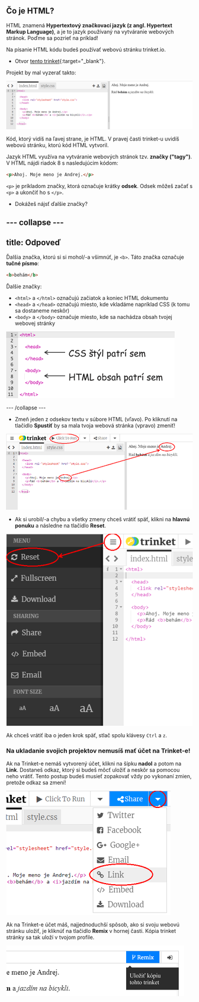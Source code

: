 ## Čo je HTML?

HTML znamená **Hypertextový značkovací jazyk (z angl. Hypertext Markup Language)**, a je to jazyk používaný na vytváranie webových stránok. Poďme sa pozrieť na príklad!

Na písanie HTML kódu budeš používať webovú stránku trinket.io.

+ Otvor [tento trinket](https://trinket.io/html/494eb7728f){:target="_blank"}.

Projekt by mal vyzerať takto:

![snímka obrazovky](images/birthday-starter.png)

Kód, ktorý vidíš na ľavej strane, je HTML. V pravej časti trinket-u uvidíš webovú stránku, ktorú kód HTML vytvoril.

Jazyk HTML využíva na vytváranie webových stránok tzv. **značky ("tagy")**. V HTML nájdi riadok 8 s nasledujúcim kódom:

```html
<p>Ahoj. Moje meno je Andrej.</p>
```

`<p>` je príkladom značky, ktorá označuje krátky **odsek**. Odsek môžeš začať s `<p>` a ukončiť ho s `</p>`.

+ Dokážeš nájsť ďalšie značky?

--- collapse ---
---
title: Odpoveď
---

Ďalšia značka, ktorú si si mohol/-a všimnúť, je `<b>`. Táto značka označuje **tučné písmo**:

```html
<b>behám</b>
```

Ďalšie značky:

+ `<html>` a `</html>` označujú začiatok a koniec HTML dokumentu
+ `<head>` a `</head>` označujú miesto, kde vkladáme napríklad CSS (k tomu sa dostaneme neskôr)
+ `<body>` a `</body>` označuje miesto, kde sa nachádza obsah tvojej webovej stránky

![snímka obrazovky](images/birthday-head-body.png)

--- /collapse ---

+ Zmeň jeden z odsekov textu v súbore HTML (vľavo). Po kliknutí na tlačidlo **Spustiť** by sa mala tvoja webová stránka (vpravo) zmeniť!

![snímka obrazovky](images/birthday-edit-html.png)

+ Ak si urobil/-a chybu a všetky zmeny chceš vrátiť späť, klikni na **hlavnú ponuku** a následne na tlačidlo **Reset**.

![snímka obrazovky](images/birthday-reset.png)

Ak chceš vrátiť iba o jeden krok späť, stlač spolu klávesy `Ctrl` a `z`.

### Na ukladanie svojich projektov nemusíš mať účet na Trinket-e!

Ak na Trinket-e nemáš vytvorený účet, klikni na šípku **nadol** a potom na **Link**. Dostaneš odkaz, ktorý si budeš môcť uložiť a neskôr sa pomocou neho vrátiť. Tento postup budeš musieť zopakovať vždy po vykonaní zmien, pretože odkaz sa zmení!

![snímka obrazovky](images/birthday-link.png)

Ak na Trinket-e účet máš, najjednoduchší spôsob, ako si svoju webovú stránku uložiť, je kliknúť na tlačidlo **Remix** v hornej časti. Kópia trinket stránky sa tak uloží v tvojom profile.

![snímka obrazovky](images/birthday-remix.png)